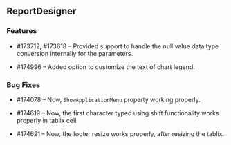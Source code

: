 ## ReportDesigner


### Features

* \#173712, #173618 – Provided support to handle the null value data type conversion internally for the parameters.

* \#174996 – Added option to customize the text of chart legend.


### Bug Fixes

* \#174078 – Now, `ShowApplicationMenu` property working properly.

* \#174619 – Now, the first character typed using shift functionality works properly in tablix cell.

* \#174621 – Now, the footer resize works properly, after resizing the tablix.
